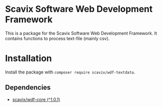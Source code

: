 Scavix Software Web Development Framework
=========================================
This is a package for the Scavix Software Web Development Framework.
It contains functions to process text-file (mainly csv).

Installation
============
Install the package with `composer require scavix/wdf-textdata`.

Dependencies
------------
* [scavix/wdf-core (^1.0.1)](https://packagist.org/packages/scavix/wdf-core#v1.0.1)
